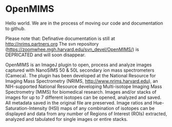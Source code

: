 # OpenMIMS

Hello world. We are in the process of moving our code and documentation to github. 

Please note that:
Definative documentation is still at http://nrims.partners.org
The svn repository (https://zoomwhee.mgh.harvard.edu/svn_devel/OpenMIMS/) is DEPRICATED and will soon disappear.

OpenMIMS is an ImageJ plugin to open, process and analyze images captured with NanoSIMS 50 & 50L secondary ion mass spectrometers (Cameca). The plugin has been developed at the National Resource for Imaging Mass Spectrometry (NRIMS, http://www.nrims.harvard.edu), an NIH-supported National Resource developing Multi-isotope Imaging Mass Spectrometry (MIMS) for biomedical research. Images and/or stacks of images for up to 7 different isotopes can be opened, analyzed and saved. All metadata saved in the original file are preserved. Image ratios and Hue-Saturation-Intensity (HSI) maps of any combination of isotopes can be displayed and data from any number of Regions of Interest (ROIs) extracted, analyzed and tabulated for single images or entire stacks. 
